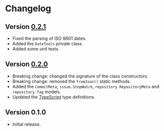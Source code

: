 # Changelog

## Version [0.2.1](https://git.belin.io/cedx/gitea.hx/compare/v0.2.0...v0.2.1)
- Fixed the parsing of ISO 8601 dates.
- Added the `DateTools` private class.
- Added some unit tests.

## Version [0.2.0](https://git.belin.io/cedx/gitea.hx/compare/v0.1.0...v0.2.0)
- Breaking change: changed the signature of the class constructors.
- Breaking change: removed the `fromJson()` static methods.
- Added the `CommitMeta`, `issue.StopWatch`, `repository.RepositoryMeta` and `repository.Tag` models.
- Updated the [TypeScript](https://www.typescriptlang.org) type definitions.

## Version 0.1.0
- Initial release.
